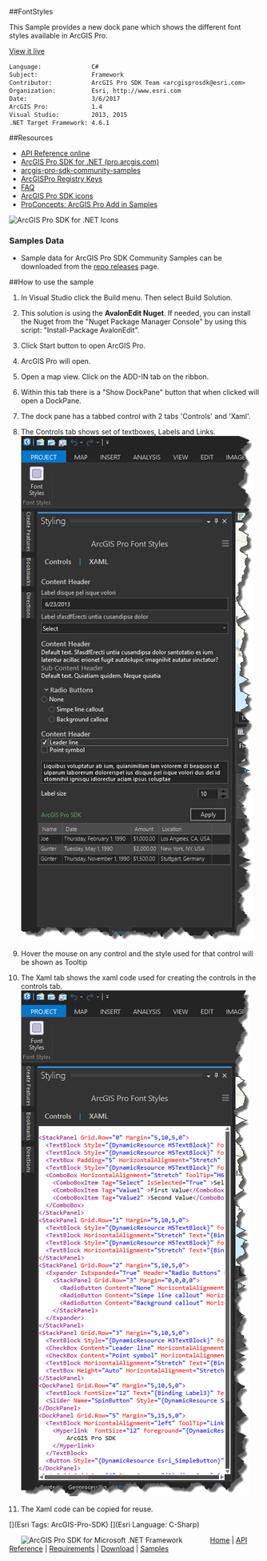 ##FontStyles

<!-- TODO: Write a brief abstract explaining this sample -->
This Sample provides a new dock pane which shows the different font styles available in ArcGIS Pro.  
  


<a href="http://pro.arcgis.com/en/pro-app/sdk/" target="_blank">View it live</a>

<!-- TODO: Fill this section below with metadata about this sample-->
```
Language:              C#
Subject:               Framework
Contributor:           ArcGIS Pro SDK Team <arcgisprosdk@esri.com>
Organization:          Esri, http://www.esri.com
Date:                  3/6/2017
ArcGIS Pro:            1.4
Visual Studio:         2013, 2015
.NET Target Framework: 4.6.1
```

##Resources

* [API Reference online](http://pro.arcgis.com/en/pro-app/sdk/api-reference)
* <a href="http://pro.arcgis.com/en/pro-app/sdk/" target="_blank">ArcGIS Pro SDK for .NET (pro.arcgis.com)</a>
* [arcgis-pro-sdk-community-samples](http://github.com/Esri/arcgis-pro-sdk-community-samples)
* [ArcGISPro Registry Keys](http://github.com/Esri/arcgis-pro-sdk/wiki/ArcGIS-Pro-Registry-Keys)
* [FAQ](http://github.com/Esri/arcgis-pro-sdk/wiki/FAQ)
* [ArcGIS Pro SDK icons](https://github.com/Esri/arcgis-pro-sdk/releases/tag/1.4.0.7198)
* [ProConcepts: ArcGIS Pro Add in Samples](https://github.com/Esri/arcgis-pro-sdk-community-samples/wiki/ProConcepts-ArcGIS-Pro-Add-in-Samples)

![ArcGIS Pro SDK for .NET Icons](https://esri.github.io/arcgis-pro-sdk/images/Home/Image-of-icons.png "ArcGIS Pro SDK Icons")

### Samples Data

* Sample data for ArcGIS Pro SDK Community Samples can be downloaded from the [repo releases](https://github.com/Esri/arcgis-pro-sdk-community-samples/releases) page.  

##How to use the sample
<!-- TODO: Explain how this sample can be used. To use images in this section, create the image file in your sample project's screenshots folder. Use relative url to link to this image using this syntax: ![My sample Image](FacePage/SampleImage.png) -->
1. In Visual Studio click the Build menu. Then select Build Solution.  
1. This solution is using the **AvalonEdit Nuget**.  If needed, you can install the Nuget from the "Nuget Package Manager Console" by using this script: "Install-Package AvalonEdit".  
1. Click Start button to open ArcGIS Pro.  
1. ArcGIS Pro will open.   
1. Open a map view. Click on the ADD-IN tab on the ribbon.  
1. Within this tab there is a "Show DockPane" button that when clicked will open a DockPane.  
1. The dock pane has a tabbed control with 2 tabs 'Controls' and 'Xaml'.  
1. The Controls tab shows set of textboxes, Labels and Links.  
![Controls](Screenshots/Controls.png)  
  
1. Hover the mouse on any control and the style used for that control will be shown as Tooltip   
1. The Xaml tab shows the xaml code used for creating the controls in the controls tab.  
![Controls](Screenshots/XAML.png)  
  
1. The Xaml code can be copied for reuse.  
  


[](Esri Tags: ArcGIS-Pro-SDK)
[](Esri Language: C-Sharp)​

&nbsp;&nbsp;&nbsp;&nbsp;&nbsp;&nbsp;<img src="http://esri.github.io/arcgis-pro-sdk/images/ArcGISPro.png"  alt="ArcGIS Pro SDK for Microsoft .NET Framework" height = "20" width = "20" align="top"  >
&nbsp;&nbsp;&nbsp;&nbsp;&nbsp;&nbsp;&nbsp;&nbsp;&nbsp;&nbsp;&nbsp;&nbsp;
[Home](https://github.com/Esri/arcgis-pro-sdk/wiki) | <a href="http://pro.arcgis.com/en/pro-app/sdk/api-reference" target="_blank">API Reference</a> | [Requirements](https://github.com/Esri/arcgis-pro-sdk/wiki#requirements) | [Download](https://github.com/Esri/arcgis-pro-sdk/wiki#installing-arcgis-pro-sdk-for-net) | <a href="http://github.com/esri/arcgis-pro-sdk-community-samples" target="_blank">Samples</a>
